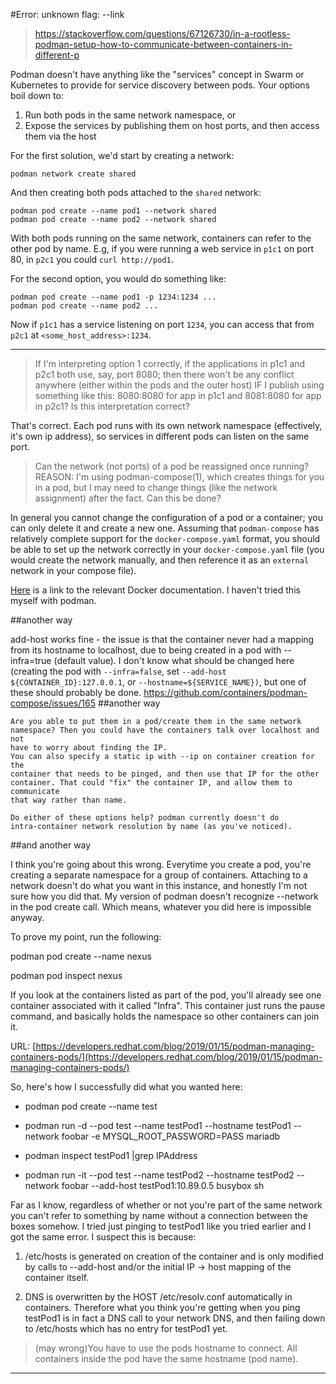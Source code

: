 
#Error: unknown flag: --link
>https://stackoverflow.com/questions/67126730/in-a-rootless-podman-setup-how-to-communicate-between-containers-in-different-p


Podman doesn't have anything like the "services" concept in Swarm or Kubernetes to provide for service discovery between pods. Your options boil down to:

1. Run both pods in the same network namespace, or
2. Expose the services by publishing them on host ports, and then access them via the host

For the first solution, we'd start by creating a network:

```
podman network create shared
```

And then creating both pods attached to the `shared` network:

```
podman pod create --name pod1 --network shared
podman pod create --name pod2 --network shared
```

With both pods running on the same network, containers can refer to the other pod by name. E.g, if you were running a web service in `p1c1` on port 80, in `p2c1` you could `curl http://pod1`.

For the second option, you would do something like:

```
podman pod create --name pod1 -p 1234:1234 ...
podman pod create --name pod2 ...
```

Now if `p1c1` has a service listening on port `1234`, you can access that from `p2c1` at `<some_host_address>:1234`.

* * *

> If I'm interpreting option 1 correctly, if the applications in p1c1 and p2c1 both use, say, port 8080; then there won't be any conflict anywhere (either within the pods and the outer host) IF I publish using something like this: 8080:8080 for app in p1c1 and 8081:8080 for app in p2c1? Is this interpretation correct?

That's correct. Each pod runs with its own network namespace (effectively, it's own ip address), so services in different pods can listen on the same port.

> Can the network (not ports) of a pod be reassigned once running? REASON: I'm using podman-compose(1), which creates things for you in a pod, but I may need to change things (like the network assignment) after the fact. Can this be done?

In general you cannot change the configuration of a pod or a container; you can only delete it and create a new one. Assuming that `podman-compose` has relatively complete support for the `docker-compose.yaml` format, you should be able to set up the network correctly in your `docker-compose.yaml` file (you would create the network manually, and then reference it as an `external` network in your compose file).

[Here](https://docs.docker.com/compose/networking/#use-a-pre-existing-network) is a link to the relevant Docker documentation. I haven't tried this myself with podman.

##another way

add-host works fine - the issue is that the container never had a mapping from its hostname to localhost, due to being created in a pod with --infra=true (default value). I don't know what should be changed here (creating the pod with ``--infra=false``, set ``--add-host ${CONTAINER_ID}:127.0.0.1``, or ``--hostname=${SERVICE_NAME})``, but one of these should probably be done.
https://github.com/containers/podman-compose/issues/165
##another way
```
Are you able to put them in a pod/create them in the same network
namespace? Then you could have the containers talk over localhost and not
have to worry about finding the IP.
You can also specify a static ip with --ip on container creation for the
container that needs to be pinged, and then use that IP for the other
container. That could "fix" the container IP, and allow them to communicate
that way rather than name.

Do either of these options help? podman currently doesn't do
intra-container network resolution by name (as you've noticed).
```
##and another way

I think you're going about this wrong. Everytime you create a pod, you're creating a separate namespace for a group of containers. Attaching to a network doesn't do what you want in this instance, and honestly I'm not sure how you did that. My version of podman doesn't recognize --network in the pod create call. Which means, whatever you did here is impossible anyway.

To prove my point, run the following:

podman pod create --name nexus

podman pod inspect nexus

If you look at the containers listed as part of the pod, you'll already see one container associated with it called "Infra". This container just runs the pause command, and basically holds the namespace so other containers can join it.

URL: [https://developers.redhat.com/blog/2019/01/15/podman-managing-containers-pods/](https://developers.redhat.com/blog/2019/01/15/podman-managing-containers-pods/)

So, here's how I successfully did what you wanted here:

- podman pod create --name test
    
- podman run -d --pod test --name testPod1 --hostname testPod1 --network foobar -e MYSQL\_ROOT\_PASSWORD=PASS mariadb
    
- podman inspect testPod1 |grep IPAddress
    
- podman run -it --pod test --name testPod2 --hostname testPod2 --network foobar --add-host testPod1:10.89.0.5 busybox sh
    

Far as I know, regardless of whether or not you're part of the same network you can't refer to something by name without a connection between the boxes somehow. I tried just pinging to testPod1 like you tried earlier and I got the same error. I suspect this is because:

1. /etc/hosts is generated on creation of the container and is only modified by calls to --add-host and/or the initial IP -> host mapping of the container itself.
    
2. DNS is overwritten by the HOST /etc/resolv.conf automatically in containers. Therefore what you think you're getting when you ping testPod1 is in fact a DNS call to your network DNS, and then failing down to /etc/hosts which has no entry for testPod1 yet.


>(may wrong)You have to use the pods hostname to connect. All containers inside the pod have the same hostname (pod name).

---